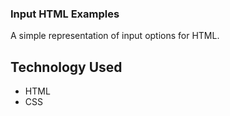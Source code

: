 ### Input HTML Examples

A simple representation of input options for HTML.

## Technology Used
- HTML
- CSS